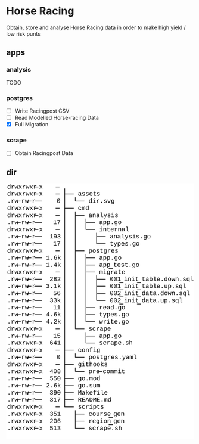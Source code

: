 # Horse Racing

<p>Obtain, store and analyse Horse Racing data in order to make high yield / low risk punts</p>

## apps

### analysis

TODO

### postgres

- [ ] Write Racingpost CSV
- [ ] Read Modelled Horse-racing Data
- [x] Full Migration

### scrape

- [ ] Obtain Racingpost Data

## dir

![dir](/assets/dir.svg)
